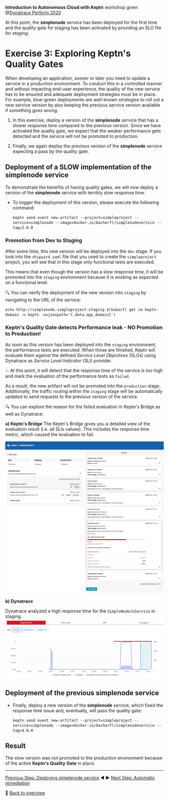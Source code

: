 **Introduction to Autonomous Cloud with Keptn** workshop given @[Dynatrace Perform 2020](https://https://www.dynatrace.com/perform-vegas//)

At this point, the **simplenode** service has been deployed for the first time and the quality gate for staging has been activated by providing an SLO file for *staging*.

# Exercise 3: Exploring Keptn's Quality Gates

When developing an application, sooner or later you need to update a service in a production environment. To conduct this in a controlled manner and without impacting end-user experience, the quality of the new service has to be ensured and adequate deployment strategies must be in place. For example, blue-green deployments are well-known strategies to roll out a new service version by also keeping the previous service version available if something goes wrong.

1. In this exercise, deploy a version of the **simplenode** service that has a slower response time compared to the previous version. Since we have activated the quality gate, we expect that the weaker performance gets detected and the service will not be promoted to production.  

1. Finally, we again deploy the previous version of the **simplenode** service expecting a pass by the quality gate.

## Deployment of a SLOW implementation of the simplenode service

To demonstrate the benefits of having quality gates, we will now deploy a version of the **simplenode** service with terribly slow response time. 

* To trigger the deployment of this version, please execute the following command:

    ```console
    keptn send event new-artifact --project=simpleproject --service=simplenode --image=docker.io/bacherfl/simplenodeservice --tag=2.0.0
    ```

### Promotion from Dev to Staging

After some time, this new version will be deployed into the `dev` stage. If you look into the `shipyard.yaml` file that you used to create the `simpleproject` project, you will see that in this stage only functional tests are executed. 

This means that even though the version has a slow response time, it will be promoted into the `staging` environment because it is working as expected on a functional level. 

:mag: You can verify the deployment of the new version into `staging` by navigating to the URL of the service:

```console
echo http://simplenode.simpleproject-staging.$(kubectl get cm keptn-domain -n keptn -o=jsonpath='{.data.app_domain}')
```

### Keptn's Quality Gate detects Performance leak - NO Promotion to Production!

As soon as this version has been deployed into the `staging` environment, the performance tests are executed.
When those are finished, Keptn will evaluate them against the defined *Service Level Objectives* (SLOs) using Dynatrace as *Service Level Indicator* (SLI) provider. 

:boom: At this point, it will detect that the response time of the service is too high and mark the evaluation of the performance tests as `failed`.

As a result, the new artifact will not be promoted into the `production` stage. Additionally, the traffic routing within the `staging` stage will be automatically updated to send requests to the previous version of the service. 
   
:mag: You can explore the reason for the failed evaluation in Keptn's Bridge as well as Dynatrace:

**a) Keptn's Bridge**
The Keptn's Bridge gives you a detailed view of the evaluation result (i.e. all SLIs values).
This includes the response time metric, which caused the evaluation to fail.

![](../images/bridge_quality_gate.png)

**b) Dynatrace**

Dynatrace analyzed a high response time for the `SimpleNodeJsService` in staging.
![](../images/dynatrace_response_time.png)


## Deployment of the previous simplenode service 


* Finally, deploy a new version of the **simplenode** service, which fixed the response time issue and, eventually, will pass the quality gate:

    ```
    keptn send event new-artifact --project=simpleproject --service=simplenode --image=docker.io/bacherfl/simplenodeservice --tag=4.0.0
    ```

## Result

The slow version was not promoted to the production environment because of the active **Keptn's Quality Gate** in place.

---

[Previous Step: Deploying simplenode service](../02_Deploying_simplenode_service) :arrow_backward: :arrow_forward: [Next Step: Automatic remediation](../04_Automatic_remediation)

:arrow_up_small: [Back to overview](https://github.com/keptn-workshops/getting-started#overview)